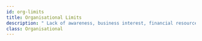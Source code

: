 ```yaml
---
id: org-limits
title: Organisational Limits
description: " Lack of awareness, business interest, financial resources, and/or skills."
class: Organisational
---
```

